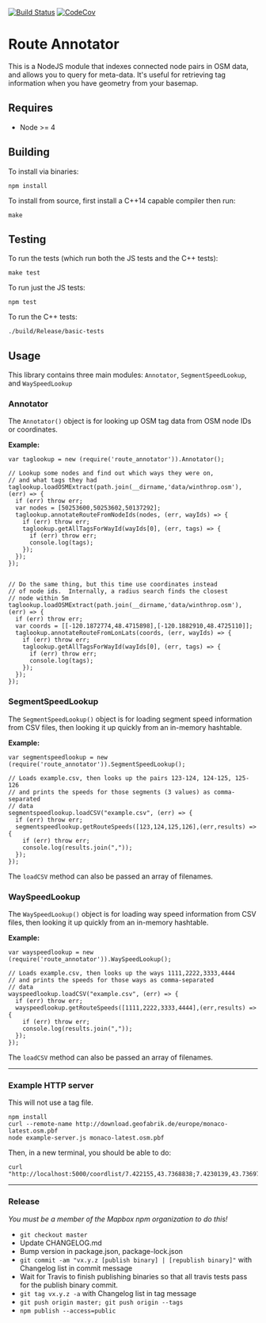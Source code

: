 [![Build Status](https://travis-ci.org/mapbox/route-annotator.svg?branch=master)](https://travis-ci.org/mapbox/route-annotator) [![CodeCov](https://codecov.io/gh/mapbox/route-annotator/branch/master/graph/badge.svg)](https://codecov.io/gh/mapbox/route-annotator/branch/master)

# Route Annotator

This is a NodeJS module that indexes connected node pairs in OSM data, and allows you to query for
meta-data.  It's useful for retrieving tag information when you have geometry from your basemap.

## Requires

- Node >= 4

## Building

To install via binaries:

```
npm install
```

To install from source, first install a C++14 capable compiler then run:


```
make
```

## Testing

To run the tests (which run both the JS tests and the C++ tests):

```
make test
```

To run just the JS tests:

```
npm test
```

To run the C++ tests:

```
./build/Release/basic-tests
```

## Usage

This library contains three main modules: `Annotator`, `SegmentSpeedLookup`, and `WaySpeedLookup`

### Annotator

The `Annotator()` object is for looking up OSM tag data from OSM node IDs or coordinates.

**Example:**
```
var taglookup = new (require('route_annotator')).Annotator();

// Lookup some nodes and find out which ways they were on,
// and what tags they had
taglookup.loadOSMExtract(path.join(__dirname,'data/winthrop.osm'), (err) => {
  if (err) throw err;
  var nodes = [50253600,50253602,50137292];
  taglookup.annotateRouteFromNodeIds(nodes, (err, wayIds) => {
    if (err) throw err;
    taglookup.getAllTagsForWayId(wayIds[0], (err, tags) => {
      if (err) throw err;
      console.log(tags);
    });
  });
});


// Do the same thing, but this time use coordinates instead
// of node ids.  Internally, a radius search finds the closest
// node within 5m
taglookup.loadOSMExtract(path.join(__dirname,'data/winthrop.osm'), (err) => {
  if (err) throw err;
  var coords = [[-120.1872774,48.4715898],[-120.1882910,48.4725110]];
  taglookup.annotateRouteFromLonLats(coords, (err, wayIds) => {
    if (err) throw err;
    taglookup.getAllTagsForWayId(wayIds[0], (err, tags) => {
      if (err) throw err;
      console.log(tags);
    });
  });
});

```

### SegmentSpeedLookup

The `SegmentSpeedLookup()` object is for loading segment speed information from CSV files, then looking it up quickly from an in-memory hashtable.

**Example:**
```
var segmentspeedlookup = new (require('route_annotator')).SegmentSpeedLookup();

// Loads example.csv, then looks up the pairs 123-124, 124-125, 125-126
// and prints the speeds for those segments (3 values) as comma-separated
// data
segmentspeedlookup.loadCSV("example.csv", (err) => {
  if (err) throw err;
  segmentspeedlookup.getRouteSpeeds([123,124,125,126],(err,results) => {
    if (err) throw err;
    console.log(results.join(","));
  });
});
```

The `loadCSV` method can also be passed an array of filenames.

### WaySpeedLookup

The `WaySpeedLookup()` object is for loading way speed information from CSV files, then looking it up quickly from an in-memory hashtable.

**Example:**
```
var wayspeedlookup = new (require('route_annotator')).WaySpeedLookup();

// Loads example.csv, then looks up the ways 1111,2222,3333,4444
// and prints the speeds for those ways as comma-separated
// data
wayspeedlookup.loadCSV("example.csv", (err) => {
  if (err) throw err;
  wayspeedlookup.getRouteSpeeds([1111,2222,3333,4444],(err,results) => {
    if (err) throw err;
    console.log(results.join(","));
  });
});
```

The `loadCSV` method can also be passed an array of filenames.

---

### Example HTTP server
This will not use a tag file.

```
npm install
curl --remote-name http://download.geofabrik.de/europe/monaco-latest.osm.pbf
node example-server.js monaco-latest.osm.pbf
```

Then, in a new terminal, you should be able to do:

```
curl "http://localhost:5000/coordlist/7.422155,43.7368838;7.4230139,43.7369751"
```
---

### Release

_You must be a member of the Mapbox npm organization to do this!_

- `git checkout master`
- Update CHANGELOG.md
- Bump version in package.json, package-lock.json
- `git commit -am "vx.y.z [publish binary] | [republish binary]"` with Changelog list in commit message
- Wait for Travis to finish publishing binaries so that all travis tests pass for the publish binary commit.
- `git tag vx.y.z -a` with Changelog list in tag message
- `git push origin master; git push origin --tags`
- `npm publish --access=public`
